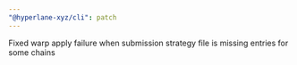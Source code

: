 ```yaml
---
"@hyperlane-xyz/cli": patch
---
```


Fixed warp apply failure when submission strategy file is missing entries for some chains
